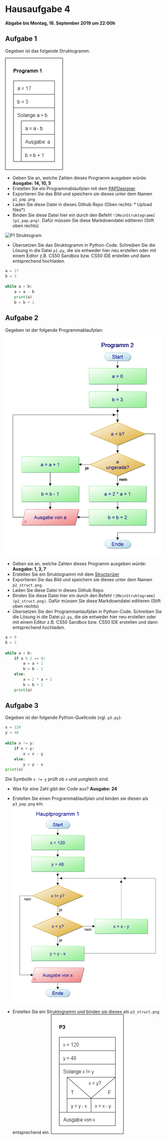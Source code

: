 # Hausaufgabe 4

**Abgabe bis Montag, 16. September 2019 um 22:00h**

## Aufgabe 1

Gegeben ist das folgende Struktogramm:

![P1](p1.png)

- Geben Sie an, welche Zahlen dieses Programm ausgeben würde: 
  **Ausgabe: 14, 10, 5**
- Erstellen Sie ein Programmablaufplan mit dem [PAPDesigner](https://www.heise.de/download/product/papdesigner-51889)
- Exportieren Sie das Bild und speichern sie dieses unter dem Namen `p1_pap.png`
- Laden Sie diese Datei in dieses Github Repo (Oben rechts: * Upload files*)
- Binden Sie diese Datei hier ein durch den Befehl `![MeinStruktogramm](p1_pap.png)`. Dafür müssen Sie diese Markdowndatei editieren (Stift oben rechts)

![P1 Struktogram](p1_struct.png)

- Übersetzen Sie das Struktogramm in Python-Code. Schreiben Sie die Lösung in die Datei `p1.py`, die sie entweder hier neu erstellen oder mit einem Editor z.B. CS50 Sandbox bzw. CS50 IDE erstellen und dann entsprechend hochladen.

```python
a = 17
b = 3

while a > b:
    a = a - b
    print(a)
    b = b + 1
```

## Aufgabe 2

Gegeben ist der folgende Programmablaufplan:

![P2](p2.png)

- Geben sie an, welche Zahlen dieses Programm ausgeben würde: 
  **Ausgabe: 1, 3, 7**
- Erstellen Sie ein Struktogramm mit dem [Structorizer](https://structorizer.fisch.lu)
- Exportieren Sie das Bild und speichern sie dieses unter dem Namen `p2_struct.png`.
- Laden Sie diese Datei in dieses Github Repo.
- Binden Sie diese Datei hier ein durch den Befehl `![MeinStruktogramm](p2_struct.png)`. Dafür müssen Sie diese Markdowndatei editieren (Stift oben rechts)
- Übersetzen Sie den Programmanlaufplan in Python-Code. Schreiben Sie die Lösung in die Datei `p2.py`, die sie entweder hier neu erstellen oder mit einem Editor z.B. CS50 Sandbox bzw. CS50 IDE erstellen und dann entsprechend hochladen.

```python
a = 0
b = 3

while a < b:
    if a % 2 == 0:
        a = a + 1
        b = b - 1
    else:
        a = 2 * a + 1
        b = b + 2
    print(a)
```

## Aufgabe 3

Gegeben ist der folgende Python-Quellcode (vgl. `p3.py`):

```python
x = 120
y = 48

while x != y:
    if x > y:
        x = x - y
    else:
        y = y - x
print(x)
```

Die Symbolik `x != y` prüft ob `x` und `y`ungleich sind.

- Was für eine Zahl gibt der Code aus?
  **Ausgabe: 24**
- Erstellen Sie einen Programmablaufplan und binden sie diesen als `p3_pap.png` ein.
![P3 PAP](p3_pap.png)

- Erstellen Sie ein Struktogramm und binden sie dieses als `p3_struct.png` entsprechend ein.
![P3 Struct](p3_struct.png)
